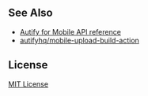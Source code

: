 ## See Also

- [Autify for Mobile API reference](https://mobile-app.autify.com/api/docs/index.html)
- [autifyhq/mobile-upload-build-action](https://github.com/autifyhq/mobile-upload-build-action)

## License

[MIT License](LICENSE)